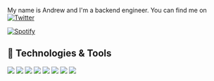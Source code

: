 My name is Andrew and I'm a backend engineer. You can find me on [![Twitter][1.1]][1]

[![Spotify](https://spotify-readme-stats.jazzzihd.vercel.app/api/spotify)](https://open.spotify.com/user/2lra1n0gz9miz5hlgrzsccmei)

## 🔧 Technologies & Tools
![](https://img.shields.io/badge/Code-Rust-blue?style=for-the-badge&logo=rust)
![](https://img.shields.io/badge/Code-TS-blue?style=for-the-badge&logo=typescript)
![](https://img.shields.io/badge/Code-JS-blue?style=for-the-badge&logo=javascript)
![](https://img.shields.io/badge/Code-Go-blue?style=for-the-badge&logo=Go)
![](https://img.shields.io/badge/Code-Python-blue?style=for-the-badge&logo=python)
![](https://img.shields.io/badge/Tool-PostgreSQL-blue?style=for-the-badge&logo=postgresql)
![](https://img.shields.io/badge/Tool-Docker-blue?style=for-the-badge&logo=docker)
![](https://img.shields.io/badge/Cloud-Digital_ocean-blue?style=for-the-badge&logo=digitalocean)

<!-- Icons -->
[1.1]: http://i.imgur.com/tXSoThF.png

<!-- Links -->
[1]: https://twitter.com/44andreww
